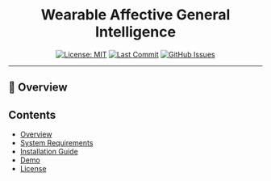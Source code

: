<h1 align="center">
  Wearable Affective General Intelligence
</h1>


<p align="center">
  <a href="LICENSE"><img src="https://img.shields.io/badge/License-MIT-yellow.svg" alt="License: MIT"></a>
  <a href="https://github.com/SammysStacks/Stress-Analysis-Head/commits/main"><img src="https://img.shields.io/github/last-commit/SammysStacks/Stress-Analysis-Head.svg" alt="Last Commit"></a>
  <a href="https://github.com/SammysStacks/Stress-Analysis-Head/issues"><img src="https://img.shields.io/github/issues/SammysStacks/Stress-Analysis-Head.svg" alt="GitHub Issues"></a>
</p>
<hr>


## 🧠 Overview



## Contents

- [Overview](#overview)
- [System Requirements](#system-requirements)
- [Installation Guide](#installation-guide)
- [Demo](#demo)
- [License](./LICENSE)
